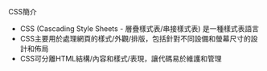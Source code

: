 CSS簡介
- CSS (Cascading Style Sheets - 層疊樣式表/串接樣式表) 是一種樣式表語言
- CSS主要用於處理網頁的樣式/外觀/排版，包括針對不同設備和螢幕尺寸的設計和佈局
- CSS可分離HTML結構/內容和樣式/表現，讓代碼易於維護和管理